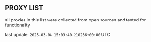 ## PROXY LIST

all proxies in this list were collected from open sources and tested for functionality

last update: `2025-03-04 15:03:40.210236+00:00` UTC